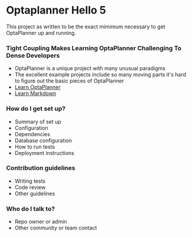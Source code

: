 # Optaplanner Hello 5 #

This project as written to be the exact mimimum necessary to get OptaPlanner up and running.

### Tight Coupling Makes Learning OptaPlanner Challenging To Dense Developers ###

* OptaPlanner is a unique project with many unusual paradigms
* The excellent example projects include so many moving parts it's hard to figure out the basic pieces of OptaPlanner
* [Learn OptaPlanner](https://bitbucket.org/tutorials/markdowndemo)
* [Learn Markdown](http://www.optaplanner.org/)

### How do I get set up? ###

* Summary of set up
* Configuration
* Dependencies
* Database configuration
* How to run tests
* Deployment instructions

### Contribution guidelines ###

* Writing tests
* Code review
* Other guidelines

### Who do I talk to? ###

* Repo owner or admin
* Other community or team contact